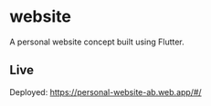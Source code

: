 # website

A personal website concept built using Flutter. 

## Live

Deployed: https://personal-website-ab.web.app/#/
